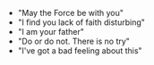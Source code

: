 * "May the Force be with you"
* "I find you lack of faith disturbing"
* "I am your father"
* "Do or do not. There is no try"
* "I've got a bad feeling about this"
